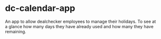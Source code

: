 dc-calendar-app
===============

An app to allow dealchecker employees to manage their holidays. To see at a glance how many days they have already used and how many they have remaining.

